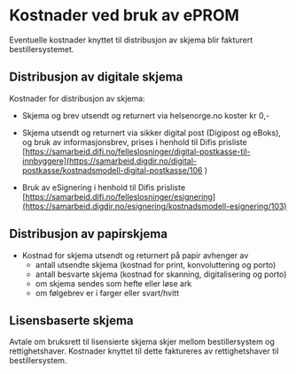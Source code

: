# Kostnader ved bruk av ePROM

Eventuelle kostnader knyttet til distribusjon av skjema blir fakturert bestillersystemet.

## Distribusjon av digitale skjema

Kostnader for distribusjon av skjema:

- Skjema og brev utsendt og returnert via helsenorge.no koster kr 0,-

- Skjema utsendt og returnert via sikker digital post (Digipost og eBoks), og bruk av informasjonsbrev, prises i henhold til Difis prisliste [https://samarbeid.difi.no/felleslosninger/digital-postkasse-til-innbyggere](https://samarbeid.digdir.no/digital-postkasse/kostnadsmodell-digital-postkasse/106 )

- Bruk av eSignering i henhold til Difis prisliste [https://samarbeid.difi.no/felleslosninger/esignering](https://samarbeid.digdir.no/esignering/kostnadsmodell-esignering/103)

## Distribusjon av papirskjema

- Kostnad for skjema utsendt og returnert på papir avhenger av 
  - antall utsendte skjema (kostnad for print, konvoluttering og porto)
  - antall besvarte skjema (kostnad for skanning, digitalisering og porto)
  - om skjema sendes som hefte eller løse ark
  - om følgebrev er i farger eller svart/hvitt

## Lisensbaserte skjema 

Avtale om bruksrett til lisensierte skjema skjer mellom bestillersystem og rettighetshaver. Kostnader knyttet til dette faktureres av rettighetshaver til bestillersystem.
